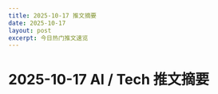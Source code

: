 ```yaml
---
title: 2025-10-17 推文摘要
date: 2025-10-17
layout: post
excerpt: 今日热门推文速览
---
```


# 2025-10-17 AI / Tech 推文摘要

